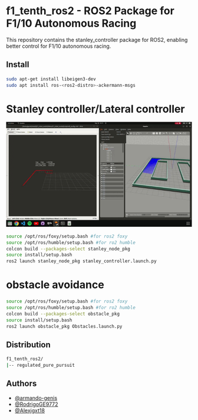 # f1_tenth_ros2 - ROS2 Package for F1/10 Autonomous Racing
 
This repository contains the stanley_controller package for ROS2, enabling better control for F1/10 autonomous racing.

## Install
```bash
sudo apt-get install libeigen3-dev
sudo apt install ros-<ros2-distro>-ackermann-msgs
```

# Stanley controller/Lateral controller

![Description of GIF](https://github.com/armando-genis/f1_tenth_ros2/blob/main/images/car_f1_10.gif)

```bash
source /opt/ros/foxy/setup.bash #for ros2 foxy
source /opt/ros/humble/setup.bash #for ro2 humble
colcon build --packages-select stanley_node_pkg
source install/setup.bash
ros2 launch stanley_node_pkg stanley_controller.launch.py
```

# obstacle avoidance

```bash
source /opt/ros/foxy/setup.bash #for ros2 foxy
source /opt/ros/humble/setup.bash #for ro2 humble
colcon build --packages-select obstacle_pkg
source install/setup.bash
ros2 launch obstacle_pkg Obstacles.launch.py
```

## Distribution
```bash
f1_tenth_ros2/
|-- regulated_pure_pursuit
```



## Authors

- [@armando-genis](https://github.com/armando-genis)
- [@RodrigoGE9772](https://github.com/RodrigoGE9772)
- [@Alexjgxt18](https://github.com/Alexjgxt18)